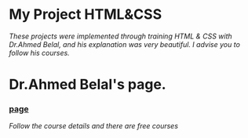 # My Project HTML&CSS
*These projects were implemented through training HTML & CSS with Dr.Ahmed Belal, and his explanation was very beautiful. I advise you to follow his courses.*
# Dr.Ahmed Belal's page.
### [page](https://www.facebook.com/AhmedBelalOfficial1) 
*Follow the course details and there are free courses*
